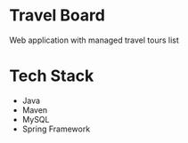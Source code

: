 # Travel Board

Web application with managed travel tours list

# Tech Stack
* Java
* Maven
* MySQL
* Spring Framework

